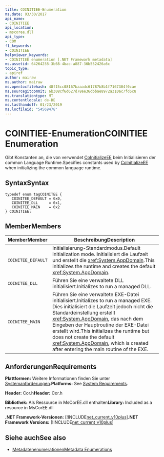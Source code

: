 ```yaml
---
title: COINITIEE-Enumeration
ms.date: 03/30/2017
api_name:
- COINITIEE
api_location:
- mscoree.dll
api_type:
- COM
f1_keywords:
- COINITIEE
helpviewer_keywords:
- COINITIEE enumeration [.NET Framework metadata]
ms.assetid: 64264238-3b68-4bac-a887-36b552426a6c
topic_type:
- apiref
author: mairaw
ms.author: mairaw
ms.openlocfilehash: 48f15cc08167baaadc61787b8b1f7167304f0cae
ms.sourcegitcommit: 6b308cf6d627d78ee36dbbae8972a310ac7fd6c8
ms.translationtype: MT
ms.contentlocale: de-DE
ms.lasthandoff: 01/23/2019
ms.locfileid: "54569478"
---
```

# <a name="coinitiee-enumeration"></a><span data-ttu-id="9d8c1-102">COINITIEE-Enumeration</span><span class="sxs-lookup"><span data-stu-id="9d8c1-102">COINITIEE Enumeration</span></span>
<span data-ttu-id="9d8c1-103">Gibt Konstanten an, die von verwendet [CoInitializeEE](../../../../docs/framework/unmanaged-api/hosting/coinitializeee-function.md) beim Initialisieren der common Language Runtime.</span><span class="sxs-lookup"><span data-stu-id="9d8c1-103">Specifies constants used by [CoInitializeEE](../../../../docs/framework/unmanaged-api/hosting/coinitializeee-function.md) when initializing the common language runtime.</span></span>  
  
## <a name="syntax"></a><span data-ttu-id="9d8c1-104">Syntax</span><span class="sxs-lookup"><span data-stu-id="9d8c1-104">Syntax</span></span>  
  
```  
typedef enum tagCOINITEE {  
   COINITEE_DEFAULT = 0x0,  
   COINITEE_DLL     = 0x1,  
   COINITEE_MAIN    = 0x2  
} COINITIEE;  
```  
  
## <a name="members"></a><span data-ttu-id="9d8c1-105">Member</span><span class="sxs-lookup"><span data-stu-id="9d8c1-105">Members</span></span>  
  
|<span data-ttu-id="9d8c1-106">Member</span><span class="sxs-lookup"><span data-stu-id="9d8c1-106">Member</span></span>|<span data-ttu-id="9d8c1-107">Beschreibung</span><span class="sxs-lookup"><span data-stu-id="9d8c1-107">Description</span></span>|  
|------------|-----------------|  
|`COINITEE_DEFAULT`|<span data-ttu-id="9d8c1-108">Initialisierung-Standardmodus.</span><span class="sxs-lookup"><span data-stu-id="9d8c1-108">Default initialization mode.</span></span> <span data-ttu-id="9d8c1-109">Initialisiert die Laufzeit und erstellt die <xref:System.AppDomain>.</span><span class="sxs-lookup"><span data-stu-id="9d8c1-109">This initializes the runtime and creates the default <xref:System.AppDomain>.</span></span>|  
|`COINITEE_DLL`|<span data-ttu-id="9d8c1-110">Führen Sie eine verwaltete DLL initialisiert.</span><span class="sxs-lookup"><span data-stu-id="9d8c1-110">Initializes to run a managed DLL.</span></span>|  
|`COINITEE_MAIN`|<span data-ttu-id="9d8c1-111">Führen Sie eine verwaltete EXE-Datei initialisiert.</span><span class="sxs-lookup"><span data-stu-id="9d8c1-111">Initializes to run a managed EXE.</span></span> <span data-ttu-id="9d8c1-112">Dies initialisiert die Laufzeit jedoch nicht die Standardeinstellung erstellt <xref:System.AppDomain>, das nach dem Eingeben der Hauptroutine der EXE-Datei erstellt wird.</span><span class="sxs-lookup"><span data-stu-id="9d8c1-112">This initializes the runtime but does not create the default <xref:System.AppDomain>, which is created after entering the main routine of the EXE.</span></span>|  
  
## <a name="requirements"></a><span data-ttu-id="9d8c1-113">Anforderungen</span><span class="sxs-lookup"><span data-stu-id="9d8c1-113">Requirements</span></span>  
 <span data-ttu-id="9d8c1-114">**Plattformen:** Weitere Informationen finden Sie unter [Systemanforderungen](../../../../docs/framework/get-started/system-requirements.md).</span><span class="sxs-lookup"><span data-stu-id="9d8c1-114">**Platforms:** See [System Requirements](../../../../docs/framework/get-started/system-requirements.md).</span></span>  
  
 <span data-ttu-id="9d8c1-115">**Header:** Cor.h</span><span class="sxs-lookup"><span data-stu-id="9d8c1-115">**Header:** Cor.h</span></span>  
  
 <span data-ttu-id="9d8c1-116">**Bibliothek:** Als Ressource in MsCorEE.dll enthalten</span><span class="sxs-lookup"><span data-stu-id="9d8c1-116">**Library:** Included as a resource in MsCorEE.dll</span></span>  
  
 <span data-ttu-id="9d8c1-117">**.NET Framework-Versionen:** [!INCLUDE[net_current_v10plus](../../../../includes/net-current-v10plus-md.md)]</span><span class="sxs-lookup"><span data-stu-id="9d8c1-117">**.NET Framework Versions:** [!INCLUDE[net_current_v10plus](../../../../includes/net-current-v10plus-md.md)]</span></span>  
  
## <a name="see-also"></a><span data-ttu-id="9d8c1-118">Siehe auch</span><span class="sxs-lookup"><span data-stu-id="9d8c1-118">See also</span></span>
- [<span data-ttu-id="9d8c1-119">Metadatenenumerationen</span><span class="sxs-lookup"><span data-stu-id="9d8c1-119">Metadata Enumerations</span></span>](../../../../docs/framework/unmanaged-api/metadata/metadata-enumerations.md)
